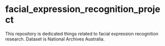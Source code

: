 # facial_expression_recognition_project
This repository is dedicated things related to facial expression recognition research. Dataset is National Archives Australia.
